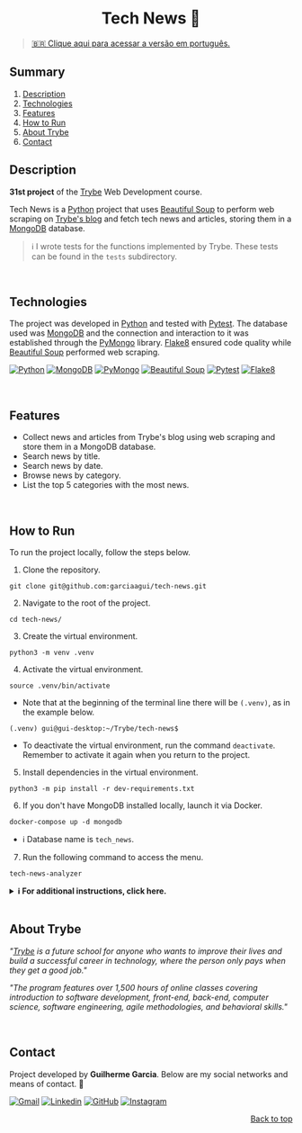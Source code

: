 <a name="readme-top"></a>

<h1 align="center">Tech News 📰</h1>

> [🇧🇷 Clique aqui para acessar a versão em português.](README_pt-br.md)

## Summary

<ol>
  <li><a href="#description">Description</a></li>
  <li><a href="#technologies">Technologies</a></li>
  <li><a href="#features">Features</a></li>
  <li><a href="#how-to-run">How to Run</a></li>
  <li><a href="#about-trybe">About Trybe</a></li>
  <li><a href="#contact">Contact</a></li>
</ol>

## Description

**31st project** of the [Trybe][trybe-site-url] Web Development course.

Tech News is a [Python][python-url] project that uses [Beautiful Soup][bs4-url] to perform web scraping on [Trybe's blog][trybe-blog-url] and fetch tech news and articles, storing them in a [MongoDB][mongodb-url] database.

> ℹ️ I wrote tests for the functions implemented by Trybe. These tests can be found in the `tests` subdirectory.

<br/>

## Technologies

The project was developed in [Python][python-url] and tested with [Pytest][pytest-url]. The database used was [MongoDB][mongodb-url] and the connection and interaction to it was established through the [PyMongo][pymongo-url] library. [Flake8][flake8-url] ensured code quality while [Beautiful Soup][bs4-url] performed web scraping.

[![Python][python-badge]][python-url] [![MongoDB][mongodb-badge]][mongodb-url] [![PyMongo][pymongo-badge]][pymongo-url] [![Beautiful Soup][bs4-badge]][bs4-url] [![Pytest][pytest-badge]][pytest-url] [![Flake8][flake8-badge]][flake8-url]

<br/>

## Features

<ul>
  <li>Collect news and articles from Trybe's blog using web scraping and store them in a MongoDB database.</li>
  <li>Search news by title.</li>
  <li>Search news by date.</li>
  <li>Browse news by category.</li>
  <li>List the top 5 categories with the most news.</li>
</ul>

<br/>

## How to Run

To run the project locally, follow the steps below.

1. Clone the repository.

```
git clone git@github.com:garciaagui/tech-news.git
```

2. Navigate to the root of the project.

```
cd tech-news/
```

3. Create the virtual environment.

```
python3 -m venv .venv
```

4. Activate the virtual environment.

```
source .venv/bin/activate
```

-   Note that at the beginning of the terminal line there will be `(.venv)`, as in the example below.

```
(.venv) gui@gui-desktop:~/Trybe/tech-news$
```

-   To deactivate the virtual environment, run the command `deactivate`. Remember to activate it again when you return to the project.

5. Install dependencies in the virtual environment.

```
python3 -m pip install -r dev-requirements.txt
```

6. If you don't have MongoDB installed locally, launch it via Docker.

```
docker-compose up -d mongodb
```

-   ℹ️ Database name is `tech_news`.

7. Run the following command to access the menu.

```
tech-news-analyzer
```

<details>
  <summary><strong> ℹ️ For additional instructions, click here.</strong></summary><br />

-   🧪 To run **all** tests, execute the command below.

```
python3 -m pytest
```

-   🧪 To run only one test file, follow the example below.

```
python3 -m pytest tests/reading_plan/test_reading_plan.py
```

-   🧪 To run only one specific test, follow the example below.

```
python3 -m pytest -k test_reading_plan_group_news_with_valid_input
```

-   If you wish to manually test directly in the modules where the functions were implemented, follow the example below.

```
python3 -m tech_news.scraper.py
```

</details>

<br/>

## About Trybe

_"[Trybe][trybe-site-url] is a future school for anyone who wants to improve their lives and build a successful career in technology, where the person only pays when they get a good job."_

_"The program features over 1,500 hours of online classes covering introduction to software development, front-end, back-end, computer science, software engineering, agile methodologies, and behavioral skills."_

<br/>

## Contact

Project developed by **Guilherme Garcia**. Below are my social networks and means of contact. 🤘

[![Gmail][gmail-badge]][gmail-url]
[![Linkedin][linkedin-badge]][linkedin-url]
[![GitHub][github-badge]][github-url]
[![Instagram][instagram-badge]][instagram-url]

<p align="right"><a href="#readme-top">Back to top</a></p>

<!-- STACKS -->

[bs4-url]: https://beautiful-soup-4.readthedocs.io/en/latest/
[bs4-badge]: https://img.shields.io/badge/Beautiful_Soup-343131?style=for-the-badge&logo=8&logoColor=white
[flake8-url]: https://flake8.pycqa.org/en/latest/
[flake8-badge]: https://img.shields.io/badge/Flake8-000000?style=for-the-badge&logo=flake8&logoColor=white
[mongodb-url]: https://www.mongodb.com/
[mongodb-badge]: https://img.shields.io/badge/MongoDB-47A248?style=for-the-badge&logo=mongodb&logoColor=white
[pymongo-url]: https://pymongo.readthedocs.io/en/stable/
[pymongo-badge]: https://img.shields.io/badge/Pymongo-eeeeee?logo=pymongo&logoColor=white&style=for-the-badge
[pytest-url]: https://docs.pytest.org/en/7.2.x/
[pytest-badge]: https://img.shields.io/badge/Pytest-0A9EDC?logo=pytest&logoColor=white&style=for-the-badge
[python-url]: https://www.python.org/
[python-badge]: https://img.shields.io/badge/Python-3776AB?style=for-the-badge&logo=python&logoColor=white

<!-- CONTACT -->

[gmail-badge]: https://img.shields.io/badge/Gmail-D14836?style=for-the-badge&logo=gmail&logoColor=white
[gmail-url]: mailto:garciaguig@gmail.com
[linkedin-badge]: https://img.shields.io/badge/LinkedIn-0077B5?style=for-the-badge&logo=linkedin&logoColor=white
[linkedin-url]: https://www.linkedin.com/in/garciaagui/
[github-badge]: https://img.shields.io/badge/GitHub-100000?style=for-the-badge&logo=github&logoColor=white
[github-url]: https://github.com/garciaagui
[instagram-badge]: https://img.shields.io/badge/Instagram-E4405F?style=for-the-badge&logo=instagram&logoColor=white
[instagram-url]: https://www.instagram.com/garciaagui/

<!-- OTHERS LINKS -->

[trybe-site-url]: https://www.betrybe.com/
[trybe-blog-url]: https://blog.betrybe.com/
